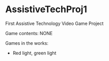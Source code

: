# AssistiveTechProj1

First Assistive Technology Video Game Project

Game contents: NONE

Games in the works: 
- Red light, green light
